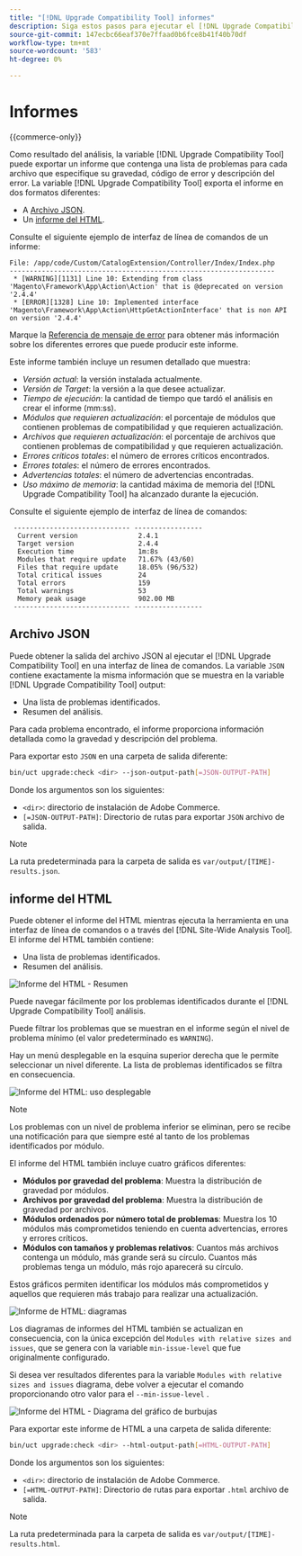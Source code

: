 ```yaml
---
title: "[!DNL Upgrade Compatibility Tool] informes"
description: Siga estos pasos para ejecutar el [!DNL Upgrade Compatibility Tool] en su proyecto de Adobe Commerce.
source-git-commit: 147ecbc66eaf370e7ffaad0b6fce8b41f40b70df
workflow-type: tm+mt
source-wordcount: '583'
ht-degree: 0%

---
```



# Informes

{{commerce-only}}

Como resultado del análisis, la variable [!DNL Upgrade Compatibility Tool] puede exportar un informe que contenga una lista de problemas para cada archivo que especifique su gravedad, código de error y descripción del error. La variable [!DNL Upgrade Compatibility Tool] exporta el informe en dos formatos diferentes:

- A [Archivo JSON](reports.md#json-file).
- Un [informe del HTML](reports.md#html-report).

Consulte el siguiente ejemplo de interfaz de línea de comandos de un informe:

```terminal
File: /app/code/Custom/CatalogExtension/Controller/Index/Index.php
------------------------------------------------------------------
 * [WARNING][1131] Line 10: Extending from class 'Magento\Framework\App\Action\Action' that is @deprecated on version '2.4.4'
 * [ERROR][1328] Line 10: Implemented interface 'Magento\Framework\App\Action\HttpGetActionInterface' that is non API on version '2.4.4'
```

Marque la [Referencia de mensaje de error](../upgrade-compatibility-tool/error-messages.md) para obtener más información sobre los diferentes errores que puede producir este informe.

Este informe también incluye un resumen detallado que muestra:

- *Versión actual*: la versión instalada actualmente.
- *Versión de Target*: la versión a la que desee actualizar.
- *Tiempo de ejecución*: la cantidad de tiempo que tardó el análisis en crear el informe (mm:ss).
- *Módulos que requieren actualización*: el porcentaje de módulos que contienen problemas de compatibilidad y que requieren actualización.
- *Archivos que requieren actualización*: el porcentaje de archivos que contienen problemas de compatibilidad y que requieren actualización.
- *Errores críticos totales*: el número de errores críticos encontrados.
- *Errores totales*: el número de errores encontrados.
- *Advertencias totales*: el número de advertencias encontradas.
- *Uso máximo de memoria*: la cantidad máxima de memoria del [!DNL Upgrade Compatibility Tool] ha alcanzado durante la ejecución.

Consulte el siguiente ejemplo de interfaz de línea de comandos:

```terminal
 ----------------------------- ----------------- 
  Current version               2.4.1            
  Target version                2.4.4            
  Execution time                1m:8s            
  Modules that require update   71.67% (43/60)   
  Files that require update     18.05% (96/532)  
  Total critical issues         24               
  Total errors                  159              
  Total warnings                53               
  Memory peak usage             902.00 MB        
 ----------------------------- ----------------- 
```

## Archivo JSON

Puede obtener la salida del archivo JSON al ejecutar el [!DNL Upgrade Compatibility Tool] en una interfaz de línea de comandos. La variable `JSON` contiene exactamente la misma información que se muestra en la variable [!DNL Upgrade Compatibility Tool] output:

- Una lista de problemas identificados.
- Resumen del análisis.

Para cada problema encontrado, el informe proporciona información detallada como la gravedad y descripción del problema.

Para exportar esto `JSON` en una carpeta de salida diferente:

```bash
bin/uct upgrade:check <dir> --json-output-path[=JSON-OUTPUT-PATH]
```

Donde los argumentos son los siguientes:

- `<dir>`: directorio de instalación de Adobe Commerce.
- `[=JSON-OUTPUT-PATH]`: Directorio de rutas para exportar `JSON` archivo de salida.

>[!NOTE]
>
> La ruta predeterminada para la carpeta de salida es `var/output/[TIME]-results.json`.

## informe del HTML

Puede obtener el informe del HTML mientras ejecuta la herramienta en una interfaz de línea de comandos o a través del [!DNL Site-Wide Analysis Tool]. El informe del HTML también contiene:

- Una lista de problemas identificados.
- Resumen del análisis.

![Informe del HTML - Resumen](../../assets/upgrade-guide/uct-html-summary.png)

Puede navegar fácilmente por los problemas identificados durante el [!DNL Upgrade Compatibility Tool] análisis.

Puede filtrar los problemas que se muestran en el informe según el nivel de problema mínimo (el valor predeterminado es `WARNING`).

Hay un menú desplegable en la esquina superior derecha que le permite seleccionar un nivel diferente. La lista de problemas identificados se filtra en consecuencia.

![Informe del HTML: uso desplegable](../../assets/upgrade-guide/uct-html-filtered-issues-list.png)

>[!NOTE]
>
> Los problemas con un nivel de problema inferior se eliminan, pero se recibe una notificación para que siempre esté al tanto de los problemas identificados por módulo.

El informe del HTML también incluye cuatro gráficos diferentes:

- **Módulos por gravedad del problema**: Muestra la distribución de gravedad por módulos.
- **Archivos por gravedad del problema**: Muestra la distribución de gravedad por archivos.
- **Módulos ordenados por número total de problemas**: Muestra los 10 módulos más comprometidos teniendo en cuenta advertencias, errores y errores críticos.
- **Módulos con tamaños y problemas relativos**: Cuantos más archivos contenga un módulo, más grande será su círculo. Cuantos más problemas tenga un módulo, más rojo aparecerá su círculo.

Estos gráficos permiten identificar los módulos más comprometidos y aquellos que requieren más trabajo para realizar una actualización.

![Informe de HTML: diagramas](../../assets/upgrade-guide/uct-html-diagrams.png)

Los diagramas de informes del HTML también se actualizan en consecuencia, con la única excepción del `Modules with relative sizes and issues`, que se genera con la variable `min-issue-level` que fue originalmente configurado.

Si desea ver resultados diferentes para la variable `Modules with relative sizes and issues` diagrama, debe volver a ejecutar el comando proporcionando otro valor para el `--min-issue-level` .

![Informe del HTML - Diagrama del gráfico de burbujas](../../assets/upgrade-guide/uct-html-filtered-diagrams.png)

Para exportar este informe de HTML a una carpeta de salida diferente:

```bash
bin/uct upgrade:check <dir> --html-output-path[=HTML-OUTPUT-PATH]
```

Donde los argumentos son los siguientes:

- `<dir>`: directorio de instalación de Adobe Commerce.
- `[=HTML-OUTPUT-PATH]`: Directorio de rutas para exportar `.html` archivo de salida.

>[!NOTE]
>
> La ruta predeterminada para la carpeta de salida es `var/output/[TIME]-results.html`.
